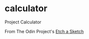 # calculator

Project Calculator

From The Odin Project's [Etch a Sketch](https://www.theodinproject.com/courses/web-development-101/lessons/calculator)
